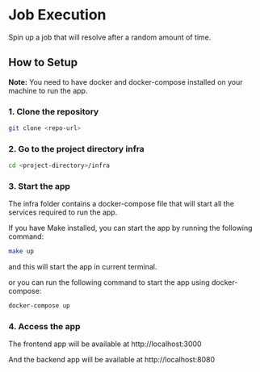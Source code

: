# Job Execution

Spin up a job that will resolve after a random amount of time.

## How to Setup

**Note:** You need to have docker and docker-compose installed on your machine to run the app.

### 1. Clone the repository

```bash
git clone <repo-url>
```

### 2. Go to the project directory infra

```bash
cd <project-directory>/infra
```

### 3. Start the app

The infra folder contains a docker-compose file that will start all the services required to run the app.

If you have Make installed, you can start the app by running the following command:

```bash
make up
```

and this will start the app in current terminal.

or you can run the following command to start the app using docker-compose:

```bash
docker-compose up
```

### 4. Access the app

The frontend app will be available at http://localhost:3000

And the backend app will be available at http://localhost:8080
